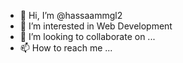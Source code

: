 - 👋 Hi, I’m @hassaammgl2
- 👀 I’m interested in Web Development
- 💞️ I’m looking to collaborate on ...
- 📫 How to reach me ...

<!---
hassaammgl2/hassaammgl2 is a ✨ special ✨ repository because its `README.md` (this file) appears on your GitHub profile.
You can click the Preview link to take a look at your changes.
--->
